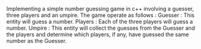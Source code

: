 Implementing a simple number guessing game in c++ involving a guesser, three players and an umpire.
The game operate as follows :
Guesser : This entity will guess a number.
Players : Each of the three players will guess a number.
Umpire : This entity will collect the guesses from the Guesser and the players and determine which players, if any, have guessed the same number as the Guesser.
